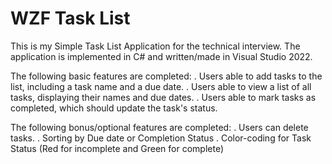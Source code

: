 # WZF Task List

This is my Simple Task List Application for the technical interview. The application is implemented in C# and written/made in Visual Studio 2022.

The following basic features are completed:
. Users able to add tasks to the list, including a task name and a due date.
. Users able to view a list of all tasks, displaying their names and due dates.
. Users able to mark tasks as completed, which should update the task's status.

The following bonus/optional features are completed:
. Users can delete tasks.
. Sorting by Due date or Completion Status
. Color-coding for Task Status (Red for incomplete and Green for complete)
